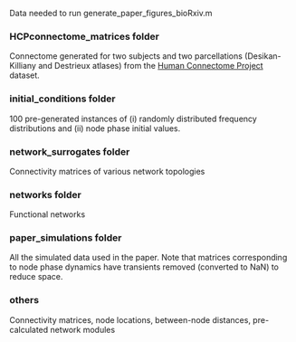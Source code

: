 Data needed to run generate_paper_figures_bioRxiv.m

### HCPconnectome_matrices folder
Connectome generated for two subjects and two parcellations (Desikan-Killiany and Destrieux atlases) from the [Human Connectome Project](https://www.humanconnectome.org/) dataset.

### initial_conditions folder
100 pre-generated instances of (i) randomly distributed frequency distributions and (ii) node phase initial values.

### network_surrogates folder
Connectivity matrices of various network topologies

### networks folder
Functional networks

### paper_simulations folder
All the simulated data used in the paper. Note that matrices corresponding to node phase dynamics have transients removed (converted to NaN) to reduce space.

### others
Connectivity matrices, node locations, between-node distances, pre-calculated network modules
